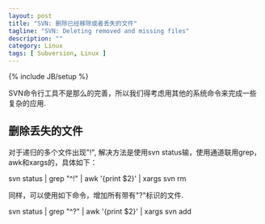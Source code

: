 ```yaml
---
layout: post
title: "SVN: 删除已经移除或者丢失的文件"
tagline: "SVN: Deleting removed and missing files"
description: ""
category: Linux
tags: [ Subversion, Linux ]
---
```

{% include JB/setup %}

SVN命令行工具不是那么的完善，所以我们得考虑用其他的系统命令来完成一些复杂的应用.

## 删除丢失的文件

对于递归的多个文件出现"!", 解决方法是使用svn status输，使用通道联用grep，awk和xargs的，具体如下：

svn status | grep "^\!" | awk '{print $2}' | xargs svn rm

同样，可以使用如下命令，增加所有带有"?"标识的文件.

svn status | grep "^\?" | awk '{print $2}' | xargs svn add
